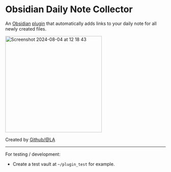 # Obsidian Daily Note Collector

An [Obsidian](https://obsidian.md) [plugin](https://obsidian.md/plugins) that automatically adds links to your daily note for all newly created files.

<img width="303" alt="Screenshot 2024-08-04 at 12 18 43" src="https://github.com/user-attachments/assets/d8db9e3b-d058-4113-9d18-19e62b4f23d7">

Created by [Github/@LA](https://github.com/LA)

---

For testing / development:

-   Create a test vault at `~/plugin_test` for example.

